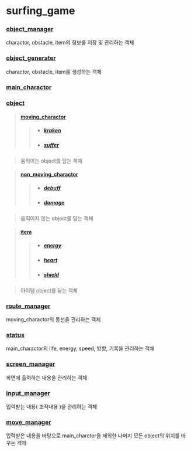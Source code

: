 # surfing_game

### [ object_manager ](object_manager.md)

  charactor, obstacle, item의 정보를 저장 및 관리하는 객체
  
### [object_generater](object_generater.md)

  charactor, obstacle, item를 생성하는 객체

### [main_charactor](moving_charactor.md)

### [object](object.md)

>#### [moving_charactor](moving_charactor.md)
> >  + ##### [kraken](kraken.md)
> >  + ##### [suffer](suffer.md)

>  움직이는 object를 담는 객체

>#### [non_moving_charactor](non_moving_charactor.md)
> >  + ##### [debuff](debuff.md)
> >  + ##### [damage](damage.md)

>  움직이지 않는 object를 담는 객체
  
> #### [item](item.md)
> >  + ##### [energy](energy.md)
> >  + ##### [heart](heart.md)
> >  + ##### [shield](shield.md)
  
>   아이템 object를 담는 객체
  
### [route_manager](route_manager.md)

  moving_charactor의 동선을 관리하는 객체

### [status](status.md)

  main_charactor의 life, energy, speed, 방향, 기록을 관리하는 객체

### [screen_manager](screen_manager.md)

  화면에 출력하는 내용을 관리하는 객체

### [input_manager](iput_manager.md)

  입력받는 내용( 조작내용 )을 관리하는 객체
  
### [move_manager](move_manager.md)

  입력받은 내용을 바탕으로 main_charctor을 제외한 나머지 모든 object의 위치를 바꾸는 객체
